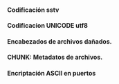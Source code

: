 #### Codificación sstv


#### Codificacion UNICODE utf8


#### Encabezados de archivos dañados.


#### CHUNK: Metadatos de archivos.


#### Encriptación ASCII en puertos
